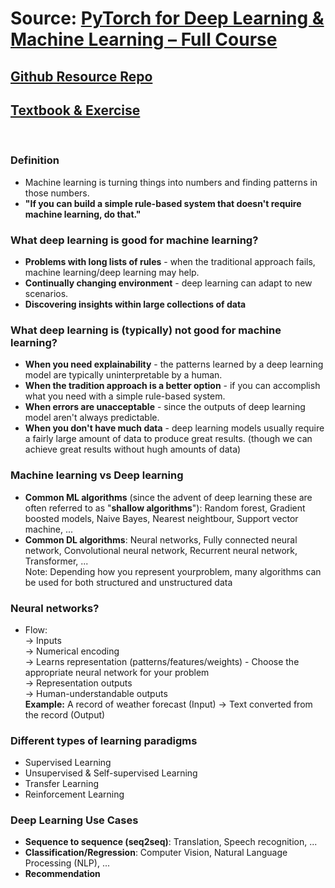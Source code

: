 # Source: [PyTorch for Deep Learning & Machine Learning – Full Course](https://www.youtube.com/watch?v=V_xro1bcAuA)

## [Github Resource Repo](https://github.com/mrdbourke/pytorch-deep-learning)
## [Textbook & Exercise](https://www.learnpytorch.io/)
<br>

### Definition
- Machine learning is turning things into numbers and finding patterns in those numbers.
- **"If you can build a simple rule-based system that doesn't require machine learning, do that."**

### What deep learning is good for machine learning?
- **Problems with long lists of rules** - when the traditional approach fails, machine learning/deep learning may help.
- **Continually changing environment** - deep learning can adapt to new scenarios.
- **Discovering insights within large collections of data**

### What deep learning is (typically) not good for machine learning?
- **When you need explainability** - the patterns learned by a deep learning model are typically uninterpretable by a human.
- **When the tradition approach is a better option** - if you can accomplish what you need with a simple rule-based system.
- **When errors are unacceptable** - since the outputs of deep learning model aren't always predictable.
- **When you don't have much data** - deep learning models usually require a fairly large amount of data to produce great results. (though we can achieve great results without hugh amounts of data)

### Machine learning vs Deep learning
- **Common ML algorithms** (since the advent of deep learning these are often referred to as "**shallow algorithms**"): Random forest, Gradient boosted models, Naive Bayes, Nearest neightbour, Support vector machine, ...
- **Common DL algorithms**: Neural networks, Fully connected neural network, Convolutional neural network, Recurrent neural network, Transformer, ...
<br> Note: Depending how you represent yourproblem, many algorithms can be used for both structured and unstructured data

### Neural networks?
- Flow: <br> -> Inputs <br> -> Numerical encoding <br> -> Learns representation (patterns/features/weights) - Choose the appropriate neural network for your problem <br> -> Representation outputs <br> -> Human-understandable outputs
  <br> **Example:** A record of weather forecast (Input) -> Text converted from the record (Output)

### Different types of learning paradigms
- Supervised Learning
- Unsupervised & Self-supervised Learning
- Transfer Learning
- Reinforcement Learning

### Deep Learning Use Cases
- **Sequence to sequence (seq2seq)**: Translation, Speech recognition, ...
- **Classification/Regression**: Computer Vision, Natural Language Processing (NLP), ...
- **Recommendation**




